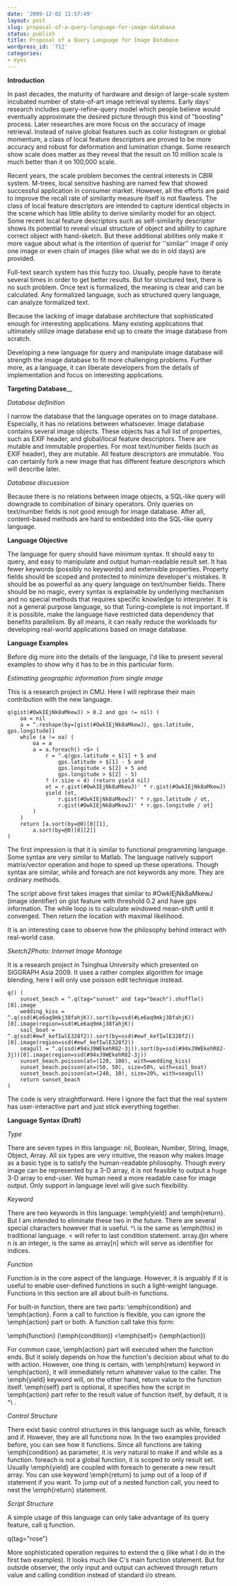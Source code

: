 ```yaml
---
date: '2009-12-02 11:57:49'
layout: post
slug: proposal-of-a-query-language-for-image-database
status: publish
title: Proposal of a Query Language for Image Database
wordpress_id: '712'
categories:
- eyes
---
```


**Introduction**

In past decades, the maturity of hardware and design of large-scale system incubated number of state-of-art image retrieval systems. Early days' research includes query-refine-query model which people believe would eventually approximate the desired picture through this kind of "boosting" process. Later researches are more focus on the accuracy of image retrieval. Instead of naive global features such as color histogram or global momentum, a class of local feature descriptors are proved to be more accuracy and robust for deformation and lumination change. Some research show scale does matter as they reveal that the result on 10 million scale is much better than it on 100,000 scale.

Recent years, the scale problem becomes the central interests in CBIR system. M-trees, local sensitive hashing are named few that showed successful application in consumer market. However, all the efforts are paid to improve the recall rate of similarity measure itself is not flawless. The class of local feature descriptors are intended to capture identical objects in the scene which has little ability to derive similarity model for an object. Some recent local feature descriptors such as self-similarity descriptor shows its potential to reveal visual structure of object and ability to capture correct object with hand-sketch. But these additional abilities only make it more vague about what is the intention of querist for ''similar'' image if only one image or even chain of images (like what we do in old days) are provided.

Full-text search system has this fuzzy too. Usually, people have to iterate several times in order to get better results. But for structured text, there is no such problem. Once text is formalized, the meaning is clear and can be calculated. Any formalized language, such as structured query language, can analyze formalized text.

Because the lacking of image database architecture that sophisticated enough for interesting applications. Many existing applications that ultimately utilize image database end up to create the image database from scratch.

Developing a new language for query and manipulate image database will strength the image database to fit more challenging problems. Further more, as a language, it can liberate developers from the details of implementation and focus on interesting applications.

**Targeting Database**__

_Database definition_

I narrow the database that the language operates on to image database. Especially, it has no relations between whatsoever. Image database contains several image objects. These objects has a full list of properties, such as EXIF header, and global/local feature descriptors. There are mutable and immutable properties. For most text/number fields (such as EXIF header), they are mutable. All feature descriptors are immutable. You can certainly fork a new image that has different feature descriptors which will describe later.

_Database discussion_

Because there is no relations between image objects, a SQL-like query will downgrade to combination of binary operators. Only queries on text/number fields is not good enough for image database. After all, content-based methods are hard to embedded into the SQL-like query language.

**Language Objective**

The language for query should have minimum syntax. It should easy to query, and easy to manipulate and output human-readable result set. It has fewer keywords (possibly no keywords) and extensible properties. Property fields should be scoped and protected to minimize developer's mistakes. It should be as powerful as any query language on text/number fields. There should be no magic, every syntax is explainable by underlying mechanism and no special methods that requires specific knowledge to interpreter. It is not a general purpose language, so that Turing-complete is not important. If it is possible, make the language have restricted data dependency that benefits parallelism. By all means, it can really reduce the workloads for developing real-world applications based on image database.

**Language Examples**

Before dig more into the details of the language, I'd like to present several examples to show why it has to be in this particular form.

_Estimating geographic information from single image_

This is a research project in CMU. Here I will rephrase their main contribution with the new language.

    
    
    q(gist(#OwkIEjNk8aMkewJ) > 0.2 and gps != nil) (
    	oa = nil
    	a = ^.reshape(by=[gist(#OwkIEjNk8aMkewJ), gps.latitude, gps.longitude])
    	while (a != oa) (
    		oa = a
    		a = a.foreach() <$> (
    			r = ^.q(gps.latitude < $[1] + 5 and
    				gps.latitude > $[1] - 5 and
    				gps.longitude < $[2] + 5 and
    				gps.longitude > $[2] - 5)
    			? (r.size < 4) (return yield nil)
    			ot = r.gist(#OwkIEjNk8aMkewJ)' * r.gist(#OwkIEjNk8aMkewJ)
    			yield [ot,
    				r.gist(#OwkIEjNk8aMkewJ)' * r.gps.latitude / ot,
    				r.gist(#OwkIEjNk8aMkewJ)' * r.gps.longitude / ot]
    		)
    	)
    	return [a.sort(by=@0)[0][1],
    		a.sort(by=@0)[0][2]]
    )
    


The first impression is that it is similar to functional programming language. Some syntax are very similar to Matlab. The language natively support matrix/vector operation and hope to speed up these operations. Though syntax are similar, while and foreach are not keywords any more. They are ordinary methods.

The script above first takes images that similar to \#OwkIEjNk8aMkewJ (image identifier) on gist feature with threshold 0.2 and have gps information. The while loop is to calculate windowed mean-shift until it converged. Then return the location with maximal likelihood.

It is an interesting case to observe how the philosophy behind interact with real-world case.

_Sketch2Photo: Internet Image Montage_

It is a research project in Tsinghua University which presented on SIGGRAPH Asia 2009. It uses a rather complex algorithm for image blending, here I will only use poisson edit technique instead.

    
    
    q() (
    	sunset_beach = ^.q(tag="sunset" and tag="beach").shuffle()[0].image
    	wedding_kiss = ^.q(ssd(#Le6aq9mkj38fahjK)).sort(by=ssd(#Le6aq9mkj38fahjK))[0].image(region=ssd(#Le6aq9mkj38fahjK))
    	sail_boat = ^.q(ssd(#ewf_kefIwlE328f2)).sort(by=ssd(#ewf_kefIwlE328f2))[0].image(region=ssd(#ewf_kefIwlE328f2))
    	seagull = ^.q(ssd(#94xJ9WEkehR82-3j)).sort(by=ssd(#94xJ9WEkehR82-3j))[0].image(region=ssd(#94xJ9WEkehR82-3j))
    	sunset_beach.poisson(at=(120, 100), with=wedding_kiss)
    	sunset_beach.poisson(at=(50, 50), size=50%, with=sail_boat)
    	sunset_beach.poisson(at=(240, 10), size=20%, with=seagull)
    	return sunset_beach
    )
    


The code is very straightforward. Here I ignore the fact that the real system has user-interactive part and just stick everything together.

**Language Syntax (Draft)**

_Type_

There are seven types in this language: nil, Boolean, Number, String, Image, Object, Array. All six types are very intuitive, the reason why makes Image as a basic type is to satisfy the human-readable philosophy. Though every image can be represented by a 3-D array, it is not feasible to output a huge 3-D array to end-user. We human need a more readable case for image output. Only support in language level will give such flexibility.

_Keyword_

There are two keywords in this language: \emph{yield} and \emph{return}. But I am intended to eliminate these two in the future. There are several special characters however that is useful. \^\ is the same as \emph{this} in traditional language. $<$ will refer to last condition statement. array.@n where n is an integer, is the same as array[n] which will serve as identifier for indices.

_Function_

Function is in the core aspect of the language. However, it is arguably if it is useful to enable user-defined functions in such a light-weight language. Functions in this section are all about built-in functions.

For built-in function, there are two parts: \emph{condition} and \emph{action}. Form a call to function is flexible, you can ignore the \emph{action} part or both. A function call take this form:

\emph{function} (\emph{condition}) $<$\emph{self}$>$ (\emph{action})

For common case, \emph{action} part will executed when the function ends. But it solely depends on how the function's decision about what to do with action. However, one thing is certain, with \emph{return} keyword in \emph{action}, it will immediately return whatever value to the caller. The \emph{yield} keyword will, on the other hand, return value to the function itself. \emph{self} part is optional, it specifies how the script in \emph{action} part refer to the result value of function itself, by default, it is \^\ .

_Control Structure_

There exist basic control structures in this language such as while, foreach and if. However, they are all functions now. In the two examples provided before, you can see how it functions. Since all functions are taking \emph{condition} as parameter, it is very natural to make if and while as a function. foreach is not a global function, it is scoped to only result set. Usually \emph{yield} are coupled with foreach to generate a new result array. You can use keyword \emph{return} to jump out of a loop of if statement if you want. To jump out of a nested function call, you need to nest the \emph{return} statement.

_Script Structure_

A simple usage of this language can only take advantage of its query feature, call q function.

q(tag="rose")

More sophisticated operation requires to extend the q (like what I do in the first two examples). It looks much like C's main function statement. But for outside observer, the only input and output can achieved through return value and calling condition instead of standard i/o stream.

